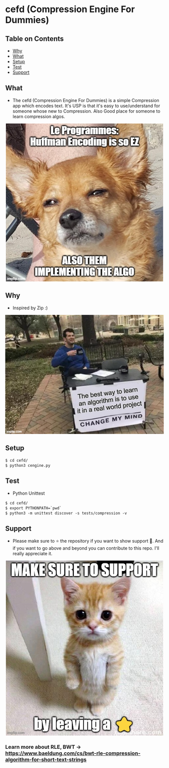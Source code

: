 # cefd (Compression Engine For Dummies)


## Table on Contents
- [Why](#why)
- [What](#what)
- [Setup](#setup)
- [Test](#test)
- [Support](#support)

## What
- The cefd (Compression Engine For Dummies) is a simple Compression app which encodes text. It's USP is that it's easy to use/understand for someone whose new to Compression.
Also Good place for someone to learn compression algos.

<p align="center">
  <img src="https://github.com/namansharma18899/cefd/blob/main/assets/images/7x6o5x.jpg" />
</p>

## Why
- Inspired by Zip :)



<p align="center">
  <img src="https://github.com/namansharma18899/cefd/blob/main/assets/images/7x6ndo.jpg" />
</p>


## Setup
```
$ cd cefd/
$ python3 cengine.py
```
## Test
- Python Unittest 
```
$ cd cefd/
$ export PYTHONPATH=`pwd`
$ python3 -m unittest discover -s tests/compression -v
```
## Support
- Please make sure to ⭐ the repository if you want to show support 💌. And if you want to go above and beyond you can contribute to this repo. I'll really appreciate it.

<p align="center">
  <img src="https://github.com/namansharma18899/cefd/blob/main/assets/images/7x6nq5.jpg" />
</p>

### Learn more about RLE, BWT -> https://www.baeldung.com/cs/bwt-rle-compression-algorithm-for-short-text-strings
